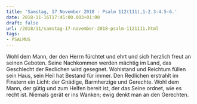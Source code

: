 ```yaml
---
title: 'Samstag, 17 November 2018 : Psalm 112(111),1-2.3-4.5-6.'
date: 2018-11-16T17:45:00.003+01:00
draft: false
url: /2018/11/samstag-17-november-2018-psalm-1121111.html
tags: 
- PSALMUS
---
```


Wohl dem Mann, der den Herrn fürchtet und ehrt und sich herzlich freut an seinen Geboten. Seine Nachkommen werden mächtig im Land, das Geschlecht der Redlichen wird gesegnet. Wohlstand und Reichtum füllen sein Haus, sein Heil hat Bestand für immer. Den Redlichen erstrahlt im Finstern ein Licht: der Gnädige, Barmherzige und Gerechte. Wohl dem Mann, der gütig und zum Helfen bereit ist, der das Seine ordnet, wie es recht ist. Niemals gerät er ins Wanken; ewig denkt man an den Gerechten.